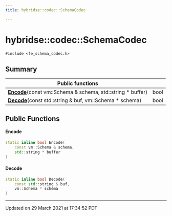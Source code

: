 ```yaml
---
title: hybridse::codec::SchemaCodec

---
```

# hybridse::codec::SchemaCodec



`#include <fe_schema_codec.h>`

## Summary


|  Public functions|            |
| -------------- | -------------- |
|**[Encode](/hybridse/usage/api/c++/Classes/classhybridse_1_1codec_1_1_schema_codec.md#function-encode)**(const vm::Schema & schema, std::string * buffer)| bool  |
|**[Decode](/hybridse/usage/api/c++/Classes/classhybridse_1_1codec_1_1_schema_codec.md#function-decode)**(const std::string & buf, vm::Schema * schema)| bool  |

## Public Functions

#### Encode

```cpp
static inline bool Encode(
    const vm::Schema & schema,
    std::string * buffer
)
```


#### Decode

```cpp
static inline bool Decode(
    const std::string & buf,
    vm::Schema * schema
)
```


-------------------------------

Updated on 29 March 2021 at 17:34:52 PDT